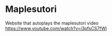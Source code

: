 # Maplesutori
Website that autoplays the maplesutori video https://www.youtube.com/watch?v=i3pfsCS7fWI
